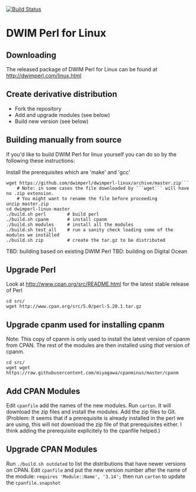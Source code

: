 [![Build Status](https://travis-ci.org/dwimperl/dwimperl-linux.png)](https://travis-ci.org/dwimperl/dwimperl-linux)


DWIM Perl for Linux
====================

Downloading
-----------

The released package of DWIM Perl for Linux can be found at http://dwimperl.com/linux.html

Create derivative distribution
------------------------------

* Fork the repository
* Add and upgrade modules (see below)
* Build new version (see below)


Building manually from source
------------------------------

If you'd like to build DWIM Perl for linux yourself you can do so by the following these instructions:

Install the prerequisites which are 'make' and 'gcc'

```
wget https://github.com/dwimperl/dwimperl-linux/archive/master.zip```
    # Note: in some cases the file downloaded by ```wget``` will have no .zip extension.
    # You might want to rename the file before proceeding
unzip master.zip
cd dwimperl-linux-master
./build.sh perl        # build perl
./build.sh cpanm       # install cpanm
./build.sh modules     # install all the modules
./build.sh test_all    # run a sanity check loading some of the modules we installed
./build.sh zip         # create the tar.gz to be distributed
```

TBD: building based on existing DWIM Perl
TBD: building on Digital Ocean




Upgrade Perl
-------------

Look at http://www.cpan.org/src/README.html for the latest stable release of Perl

```
cd src/
wget http://www.cpan.org/src/5.0/perl-5.20.1.tar.gz
```

Upgrade cpanm used for installing cpanm
---------------------------------------

Note: This copy of cpanm is only used to install the latest version of cpanm from CPAN.
The rest of the modules are then installed using *that* version of cpanm.

```
cd src/
wget wget https://raw.githubusercontent.com/miyagawa/cpanminus/master/cpanm
```

Add CPAN Modules
----------------

Edit ```cpanfile``` add the names of the new modules.
Run ```carton```. It will download the zip files and install the modules.
Add the zip files to Git.
(Problem: It seems that if a prerequisite is already installed in the perl we are using,
this will not download the zip file of that prerequisites either. I think adding the prerequisite
explicitely to the cpanfile helped.)

Upgrade CPAN Modules
---------------------

Run ```./build.sh outdated``` to list the distributions that have newer versions on CPAN.
Edit ```cpanfile``` and put the new version number after the name of the module:
```requires 'Module::Name', '3.14';```
then run ```carton``` to update the ```cpanfile.snapshot```



